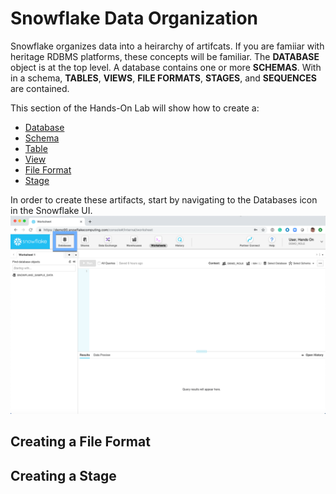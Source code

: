 # Snowflake Data Organization

Snowflake organizes data into a heirarchy of artifcats.  If you are famiiar with heritage RDBMS platforms, these concepts will be familiar.  The **DATABASE** object is at the top level.  A database contains one or more **SCHEMAS**. With in a schema, **TABLES**, **VIEWS**, **FILE FORMATS**, **STAGES**, and **SEQUENCES** are contained.  

This section of the Hands-On Lab will show how to create a:
  * [Database](./Data-Organization/CreateDatabase.md)
  * [Schema](./Data-Organization/CreateSchema.md)
  * [Table](./Data-Organization/CreateTable.md)
  * [View](./Data-Organization/CreateView.md)
  * [File Format](./Data-Organization/CreateFileFormat.md)
  * [Stage](#cstage)

In order to create these artifacts, start by navigating to the Databases icon in the Snowflake UI.  ![alt-text](./images/Database-Tab.png)

## <a name="cformat"></a>Creating a File Format
## <a name="cstage"></a>Creating a Stage
